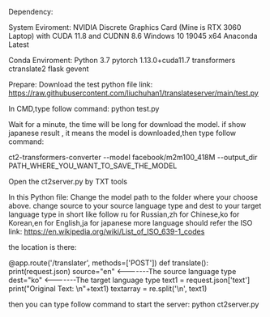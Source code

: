 Dependency:

System Eviroment:
NVIDIA Discrete Graphics Card (Mine is RTX 3060 Laptop) with CUDA 11.8 and CUDNN 8.6
Windows 10 19045 x64
Anaconda Latest

Conda Enviroment:
Python 3.7
pytorch 1.13.0+cuda11.7
transformers
ctranslate2
flask
gevent

Prepare:
Download the test python file link: https://raw.githubusercontent.com/liuchuhan1/translateserver/main/test.py

In CMD,type follow command:
python test.py

Wait for a minute, the time will be long for download the model.
if show japanese result , it means the model is downloaded,then type follow command:

ct2-transformers-converter --model facebook/m2m100_418M --output_dir PATH_WHERE_YOU_WANT_TO_SAVE_THE_MODEL


Open the ct2server.py by TXT tools

In this Python file:
Change the model path to the folder where your choose above.
change source to your source language type and dest to your target language type in short like follow
ru for Russian,zh for Chinese,ko for Korean,en for English,ja for japanese
more language should refer the ISO link: https://en.wikipedia.org/wiki/List_of_ISO_639-1_codes

the location is there:

@app.route('/translater', methods=['POST'])
    def translate():
        print(request.json)
        source="en" <-------The source language type
        dest="ko"   <-------The target language type
        text1 = request.json['text']
        print("Original Text: \n"+text1)
        textarray = re.split('\n', text1)



then you can type follow command to start the server:
python ct2server.py
